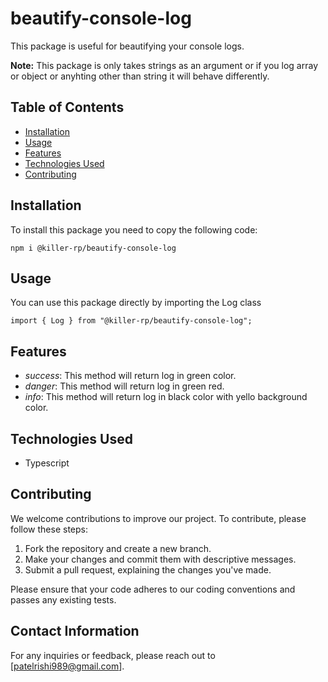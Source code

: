 # beautify-console-log

This package is useful for beautifying your console logs.

**Note:** This package is only takes strings as an argument or if you log array or object or anyhting other than string it will behave differently.

## Table of Contents

- [Installation](#installation)
- [Usage](#usage)
- [Features](#features)
- [Technologies Used](#technologies-used)
- [Contributing](#contributing)

## Installation

To install this package you need to copy the following code:

    npm i @killer-rp/beautify-console-log

## Usage

You can use this package directly by importing the Log class

    import { Log } from "@killer-rp/beautify-console-log";

## Features

- _success_: This method will return log in green color.
- _danger_: This method will return log in green red.
- _info_: This method will return log in black color with yello background color.

## Technologies Used

- Typescript

## Contributing

We welcome contributions to improve our project. To contribute, please follow these steps:

1. Fork the repository and create a new branch.
2. Make your changes and commit them with descriptive messages.
3. Submit a pull request, explaining the changes you've made.

Please ensure that your code adheres to our coding conventions and passes any existing tests.

## Contact Information

For any inquiries or feedback, please reach out to [patelrishi989@gmail.com].
